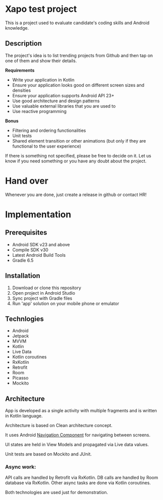 # Xapo test project
This is a project used to evaluate candidate's coding skills and Android knowledge.

## Description
The project's idea is to list trending projects from Github and then tap on one of them and show their details.

**Requirements**
- Write your application in Kotlin
- Ensure your application looks good on different screen sizes and densities
- Ensure your application supports Android API 23+
- Use good architecture and design patterns
- Use valuable external libraries that you are used to
- Use reactive programming

**Bonus** 
- Filtering and ordering functionalities
- Unit tests
- Shared element transition or other animations (but only if they are functional to the user experience)

If there is something not specified, please be free to decide on it. 
Let us know if you need something or you have any doubt about the project.

# Hand over

Whenever you are done, just create a release in github or contact HR!



# Implementation

## Prerequisites
* Android SDK v23 and above
* Compile SDK v30
* Latest Android Build Tools
* Gradle 6.5

## Installation

1. Download or clone this repository
2. Open project in Android Studio
3. Sync project with Gradle files
4. Run 'app' solution on your mobile phone or emulator

## Technlogies

* Android
* Jetpack
* MVVM
* Kotlin
* Live Data
* Kotlin coroutines
* RxKotlin
* Retrofit
* Room
* Picasso
* Mockito

## Architecture
App is developed as a single activity with multiple fragments and is written in Kotlin language. 

Architecture is based on Clean architecture concept.

It uses Android [Navigation Component](https://developer.android.com/guide/navigation) for navigating between screens.

UI states are held in View Models and propagated via Live data values.

Unit tests are based on Mockito and JUnit.

### Async work:
API calls are handled by Retrofit via RxKotlin.
DB calls are handled by Room database via RxKotlin.
Other async tasks are done via Kotlin coroutines.

Both technologies are used just for demonstration.
